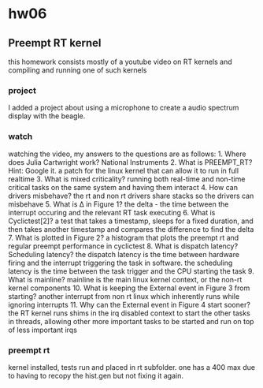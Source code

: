 # hw06
## Preempt RT kernel
this homework consists mostly of a youtube video on RT kernels and compiling and running one of such kernels
### project
I added a project about using a microphone to create a audio spectrum display with the beagle. 
### watch
watching the video, my answers to the questions are as follows: 
    1. Where does Julia Cartwright work?
        National Instruments
    2. What is PREEMPT_RT? Hint: Google it.
        a patch for the linux kernel that can allow it to run in full realtime
    3. What is mixed criticality?
        running both real-time and non-time critical tasks on the same system and having them interact
    4. How can drivers misbehave?
        the rt and non rt drivers share stacks so the drivers can misbehave
    5. What is Δ in Figure 1?
        the delta - the time between the interrupt occuring and the relevant RT task executing
    6. What is Cyclictest[2]?
        a test that takes a timestamp, sleeps for a fixed duration, and then takes another timestamp and compares the difference to find the delta
    7. What is plotted in Figure 2?
        a histogram that plots the preempt rt and regular preempt performance in cyclictest
    8. What is dispatch latency? Scheduling latency?
        the dispatch latency is the time between hardware firing and the interrupt triggering the task in software. the scheduling latency is the time between the task trigger and the CPU starting the task
    9. What is mainline?
        mainline is the main linux kernel context, or the non-rt kernel components
    10. What is keeping the External event in Figure 3 from starting?
        another interrupt from non rt linux which inherently runs while ignoring interrupts
    11. Why can the External event in Figure 4 start sooner?
        the RT kernel runs shims in the irq disabled context to start the other tasks in threads, allowing other more important tasks to be started and run on top of less important irqs
### preempt rt
 kernel installed, tests run and placed in rt subfolder. one has a 400 max due to having to recopy the hist.gen but not fixing it again. 
